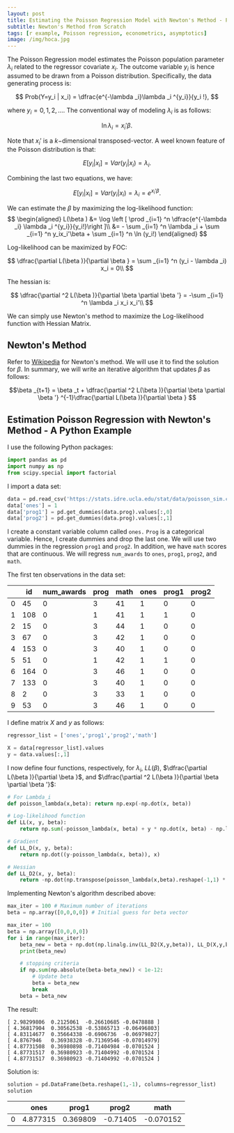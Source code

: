 ```yaml
---
layout: post
title: Estimating the Poisson Regression Model with Newton's Method - Python Example
subtitle: Newton's Method from Scratch
tags: [r example, Poisson regression, econometrics, asymptotics]
image: /img/hoca.jpg
---
```


The Poisson Regression model estimates the Poisson population parameter $\lambda _i$ related to the regressor covariate $x_i$. The outcome variable $y_i$ is hence assumed to be drawn from a Poisson distribution. Specifically, the data generating process is:

$$ Prob(Y=y_i | x_i) = \dfrac{e^{-\lambda _i}\lambda _i ^{y_i}}{y_i !}, $$

where $y_i = 0,1,2,...$. The conventional way of modeling $\lambda _i$ is as follows:

$$ \ln \lambda _i = x_i '\beta .$$ 

Note that $x_i'$ is a $k-$dimensional transposed-vector. A weel known feature of the Poisson distribution is that:

$$ E[y_i|x_i] = Var(y_i|x_i) = \lambda _i .$$

Combining the last two equations, we have:

$$ E[y_i|x_i] = Var(y_i|x_i) = \lambda _i = e^{x_i ' \beta }.$$

We can estimate the $\beta$ by maximizing the log-likelihood function:
$$
    \begin{aligned}
        L(\beta ) &= \log \left [ \prod _{i=1} ^n \dfrac{e^{-\lambda _i} \lambda _i ^{y_i}}{y_i!}\right ]\\
        &= - \sum _{i=1} ^n \lambda _i + \sum _{i=1} ^n y_ix_i'\beta + \sum _{i=1} ^n \ln (y_i!)
    \end{aligned}
$$

Log-likelihood can be maximized by FOC:

$$
\dfrac{\partial L(\beta )}{\partial \beta } = \sum _{i=1} ^n (y_i - \lambda _i) x_i = 0\\
$$

The hessian is:

$$
\dfrac{\partial ^2 L(\beta )}{\partial \beta \partial \beta '} = -\sum _{i=1} ^n \lambda _i x_i x_i'\\
$$

We can simply use Newton's method to maximize the Log-likelihood function with Hessian Matrix. 

## Newton's Method

Refer to [Wikipedia](https://en.wikipedia.org/wiki/Newton%27s_method_in_optimization) for Newton's method. We will use it to find the solution for $\beta$. In summary, we will write an iterative algorithm that updates $\beta$ as follows:

$$\beta _{t+1} = \beta _t + \dfrac{\partial ^2 L(\beta )}{\partial \beta \partial \beta '} ^{-1}\dfrac{\partial L(\beta )}{\partial \beta } $$

## Estimation Poisson Regression with Newton's Method - A Python Example

I use the following Python packages:

```python
import pandas as pd
import numpy as np
from scipy.special import factorial
```

I import a data set:

```python
data = pd.read_csv('https://stats.idre.ucla.edu/stat/data/poisson_sim.csv')
data['ones'] = 1
data['prog1'] = pd.get_dummies(data.prog).values[:,0]
data['prog2'] = pd.get_dummies(data.prog).values[:,1]
```

I create a constant variable column called `ones.` `Prog` is a categorical variable. Hence, I create dummies and drop the last one. We will use two dummies in the regression `prog1` and `prog2`. In addition, we have `math` scores that are continuous. We will regress `num_awards` to `ones`, `prog1`, `prog2`, and `math`. 

The first ten observations in the data set:

||    id | num_awards|  prog|  math  |ones|  prog1|  prog2|
|--|    ------ | ----|  --|  --  |--|  --|  --|
|0  | 45 |          0   |  3|    41  |   1|      0      |0|
|1  |108  |         0   |  1  |  41  |   1   |   1    |  0|
|2  | 15   |        0   |  3  |  44  |   1  |    0   |   0|
|3  | 67    |       0   |  3  |  42  |   1  |    0    |  0|
|4  |153     |      0   |  3  |  40  |   1    |  0   |   0|
|5  | 51      |     0   |  1  |  42  |   1   |   1    |  0|
|6  |164      |     0   |  3  |  46  |   1 |     0   |   0|
|7  |133      |     0  |   3  |  40  |   1  |    0   |   0|
|8 |   2       |    0 |    3  |  33 |    1  |    0   |   0|
|9|   53       |    0|     3  |  46|     1   |   0   |   0|

I define matrix $X$ and $y$ as follows:

```python
regressor_list = ['ones','prog1','prog2','math']

X = data[regressor_list].values
y = data.values[:,1]
```

I now define four functions, respectively, for $\lambda _i$, $LL(\beta)$, $\dfrac{\partial L(\beta )}{\partial \beta }$, and $\dfrac{\partial ^2 L(\beta )}{\partial \beta \partial \beta '}$:

```python
# For Lambda_i
def poisson_lambda(x,beta): return np.exp(-np.dot(x, beta))

# Log-likelihood function
def LL(x, y, beta): 
    return np.sum(-poisson_lambda(x, beta) + y * np.dot(x, beta) - np.log(factorial(y)))

# Gradient
def LL_D(x, y, beta):
    return np.dot((y-poisson_lambda(x, beta)), x)

# Hessian 
def LL_D2(x, y, beta):
    return -np.dot(np.transpose(poisson_lambda(x,beta).reshape(-1,1) * x), x)
```
Implementing Newton's algorithm described above:

```python
max_iter = 100 # Maximum number of iterations
beta = np.array([0,0,0,0]) # Initial guess for beta vector

max_iter = 100
beta = np.array([0,0,0,0])
for i in range(max_iter):
    beta_new = beta + np.dot(np.linalg.inv(LL_D2(X,y,beta)), LL_D(X,y,beta)) # Newton's update rule
    print(beta_new)

    # stopping criteria
    if np.sum(np.absolute(beta-beta_new)) < 1e-12:
        # Update beta
        beta = beta_new
        break
    beta = beta_new
```

The result:

```
[ 2.98299806  0.2125061  -0.26610685 -0.0478888 ]
[ 4.36817904  0.30562538 -0.53865713 -0.06496803]
[ 4.83114677  0.35664338 -0.6906736  -0.06979827]
[ 4.8767946   0.36938328 -0.71369546 -0.07014979]
[ 4.87731508  0.36980898 -0.71404984 -0.0701524 ]
[ 4.87731517  0.36980923 -0.71404992 -0.0701524 ]
[ 4.87731517  0.36980923 -0.71404992 -0.0701524 ]
```

Solution is:

```python
solution = pd.DataFrame(beta.reshape(1,-1), columns=regressor_list)
solution
```

||    ones | prog1|  prog2|  math  |
|--|    ------ | ----|  --|  --  |
| 0 | 4.877315|  0.369809| -0.71405| -0.070152|
